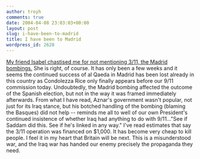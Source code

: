 ```yaml
---
author: troyh
comments: true
date: 2004-04-08 23:03:03+00:00
layout: post
slug: i-have-been-to-madrid
title: I have been to Madrid
wordpress_id: 2628
---
```


[My friend Isabel chastised me for not mentioning 3/11, the Madrid bombings.](http://www.troyandgay.com/MT/mt-comments.cgi?entry_id=1933)  She is right, of course. It has only been a few weeks and it seems the continued success of al Qaeda in Madrid has been lost already in this country as Condolezza Rice only finally appears before our 9/11 commission today.
Undoubtedly, the Madrid bombing affected the outcome of the Spanish election, but not in the way it was framed immediately afterwards. From what I have read, Aznar's government wasn't popular, not just for its Iraq stance, but his botched handling of the bombing (blaming the Basques) did not help -- reminds me all to well of our own President's continued insistence of whether Iraq had anything to do with 9/11..."See if Saddam did this. See if he's linked in any way."
I've read estimates that say the 3/11 operation was financed on $1,000.  It has become very cheap to kill people.  I feel it in my heart that Britain will be next.  This is a misunderstood war, and the Iraq war has handed our enemy precisely the propaganda they need.
